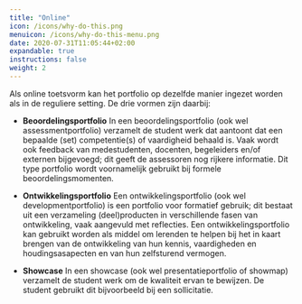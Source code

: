 ```yaml
---
title: "Online"
icon: /icons/why-do-this.png
menuicon: /icons/why-do-this-menu.png
date: 2020-07-31T11:05:44+02:00
expandable: true
instructions: false
weight: 2
---
```


Als online toetsvorm kan het portfolio op dezelfde manier ingezet worden als in de reguliere setting. De drie vormen zijn daarbij:

* **Beoordelingsportfolio** In een beoordelingsportfolio (ook wel assessmentportfolio) verzamelt de student werk dat aantoont dat een bepaalde (set) competentie(s) of vaardigheid behaald is. Vaak wordt ook feedback van medestudenten, docenten, begeleiders en/of externen bijgevoegd; dit geeft de assessoren nog rijkere informatie. Dit type portfolio wordt voornamelijk gebruikt bij formele beoordelingsmomenten.  

* **Ontwikkelingsportfolio** Een ontwikkelingsportfolio (ook wel developmentportfolio) is een portfolio voor formatief gebruik; dit bestaat uit een verzameling (deel)producten in verschillende fasen van ontwikkeling, vaak aangevuld met reflecties. Een ontwikkelingsportfolio kan gebruikt worden als middel om lerenden te helpen bij het in kaart brengen van de ontwikkeling van hun kennis, vaardigheden en houdingsasapecten en van hun zelfsturend vermogen. 

* **Showcase** In een showcase (ook wel presentatieportfolio of showmap) verzamelt de student werk om de kwaliteit ervan te bewijzen. De student gebruikt dit bijvoorbeeld bij een sollicitatie. 
